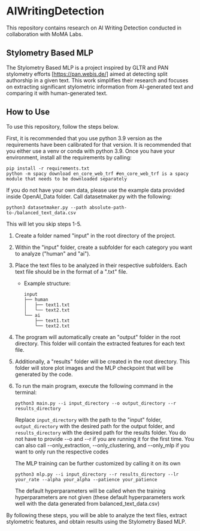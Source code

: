# AIWritingDetection

This repository contains research on AI Writing Detection conducted in collaboration with MoMA Labs.

## Stylometry Based MLP

The Stylometry Based MLP is a project inspired by GLTR and PAN stylometry efforts [https://pan.webis.de/] aimed at detecting split authorship in a given text. This work simplifies their research and focuses on extracting significant stylometric information from AI-generated text and comparing it with human-generated text.

## How to Use

To use this repository, follow the steps below.

First, it is recommended that you use python 3.9 version as the requirements have been calibrated for that version. It is recommended that you either use a venv or conda with python 3.9. Once you have your environment, install all the requirements by calling:

   ```
   pip install -r requirements.txt
   python -m spacy download en_core_web_trf #en_core_web_trf is a spacy module that needs to be downloaded separately
   ```


If you do not have your own data, please use the example data provided inside OpenAI_Data folder. Call datasetmaker.py with the following:
   ```
   python3 datasetmaker.py --path absolute-path-to-/balanced_text_data.csv
   ```
This will let you skip steps 1-5.

1. Create a folder named "input" in the root directory of the project.
2. Within the "input" folder, create a subfolder for each category you want to analyze ("human" and "ai").
3. Place the text files to be analyzed in their respective subfolders. Each text file should be in the format of a ".txt" file.
   - Example structure:
   
     ```
     input
     ├── human
     │   ├── text1.txt
     │   └── text2.txt
     └── ai
         ├── text1.txt
         └── text2.txt
     ```
4. The program will automatically create an "output" folder in the root directory. This folder will contain the extracted features for each text file.
5. Additionally, a "results" folder will be created in the root directory. This folder will store plot images and the MLP checkpoint that will be generated by the code.
6. To run the main program, execute the following command in the terminal:

   ```
   python3 main.py --i input_directory --o output_directory --r results_directory
   ```

   Replace `input_directory` with the path to the "input" folder, `output_directory` with the desired path for the output folder, and `results_directory` with the desired path for the results folder.
   You do not have to provide --o and --r if you are running it for the first time.
   You can also call --only_extraction, --only_clustering, and --only_mlp if you want to only run the respective codes

   The MLP training can be further customized by calling it on its own

   ```
   python3 mlp.py --i input_directory --r results_directory --lr your_rate --alpha your_alpha --patience your_patience
   ```

   The default hyperparameters will be called when the training hyperparameters are not given (these default hyperparameters work well with the data generated from balanced_text_data.csv)

By following these steps, you will be able to analyze the text files, extract stylometric features, and obtain results using the Stylometry Based MLP.
